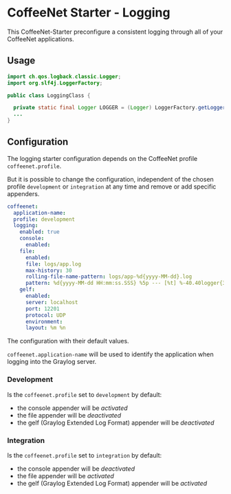 # CoffeeNet Starter - Logging

This CoffeeNet-Starter preconfigure a consistent logging through all of your CoffeeNet applications.

## Usage

```java
import ch.qos.logback.classic.Logger;
import org.slf4j.LoggerFactory;

public class LoggingClass {

  private static final Logger LOGGER = (Logger) LoggerFactory.getLogger("LoggingClass");
  ...
}
```

## Configuration
The logging starter configuration depends on the CoffeeNet profile ```coffeenet.profile```.

But it is possible to change the configuration, independent of the chosen profile ```development``` or ```integration``` at any time and remove or add specific appenders.

```yaml
coffeenet:
  application-name:
  profile: development
  logging:
    enabled: true
    console:
      enabled:
    file:
      enabled:
      file: logs/app.log
      max-history: 30
      rolling-file-name-pattern: logs/app-%d{yyyy-MM-dd}.log
      pattern: %d{yyyy-MM-dd HH:mm:ss.SSS} %5p --- [%t] %-40.40logger{39} : %m%n%wEx
    gelf:
      enabled:
      server: localhost
      port: 12201
      protocol: UDP
      environment:
      layout: %m %n
```

The configuration with their default values.

```coffeenet.application-name``` will be used to identify the application when logging into the Graylog server.

### Development

Is the ```coffeenet.profile``` set to ```development``` by default:

* the console appender will be _activated_
* the file appender will be _deactivated_
* the gelf (Graylog Extended Log Format) appender will be _deactivated_


### Integration
Is the ```coffeenet.profile``` set to ```integration``` by default:

* the console appender will be _deactivated_
* the file appender will be _activated_
* the gelf (Graylog Extended Log Format) appender will be _activated_
